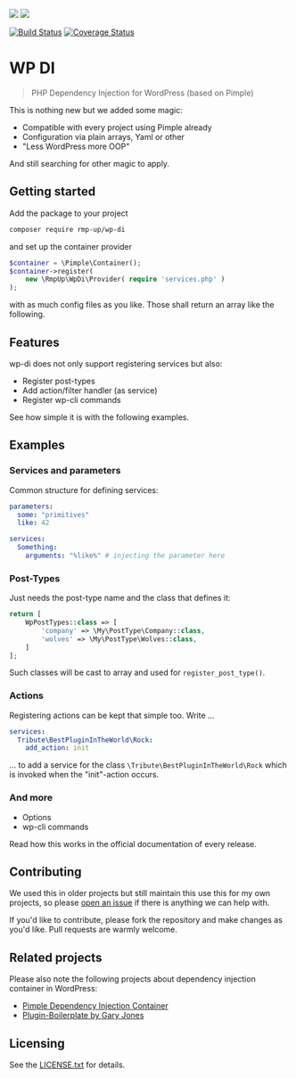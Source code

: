 ![](https://img.shields.io/badge/PHP-7.0%20--%207.4-blue?style=for-the-badge&logo=php)
![](https://img.shields.io/badge/WordPress-4.8%20--%205.4-blue?style=for-the-badge&logo=wordpress)

[![Build Status](https://travis-ci.org/rmp-up/wp-di.svg?branch=master)](https://travis-ci.org/rmp-up/wp-di)
[![Coverage Status](https://coveralls.io/repos/github/rmp-up/wp-di/badge.svg?branch=master)](https://coveralls.io/github/rmp-up/wp-di?branch=master)

# WP DI

> PHP Dependency Injection for WordPress (based on Pimple)

This is nothing new but we added some magic:

* Compatible with every project using Pimple already
* Configuration via plain arrays, Yaml or other
* "Less WordPress more OOP"

And still searching for other magic to apply.


## Getting started

Add the package to your project

```bash
composer require rmp-up/wp-di
```

and set up the container provider

```php
$container = \Pimple\Container();
$container->register(
    new \RmpUp\WpDi\Provider( require 'services.php' )
);
```

with as much config files as you like.
Those shall return an array like the following.


## Features

wp-di does not only support registering services but also:

* Register post-types
* Add action/filter handler (as service)
* Register wp-cli commands

See how simple it is with the following examples.


## Examples

### Services and parameters

Common structure for defining services:

```yaml
parameters:
  some: "primitives"
  like: 42

services:
  Something:
    arguments: "%like%" # injecting the parameter here
```


### Post-Types

Just needs the post-type name and the class that defines it:

```php
return [
    WpPostTypes::class => [
        'company' => \My\PostType\Company::class,
        'wolves' => \My\PostType\Wolves::class,
    ]
];
```

Such classes will be cast to array
and used for `register_post_type()`.


### Actions

Registering actions can be kept that simple too. Write ...

```yaml
services:
  Tribute\BestPluginInTheWorld\Rock:
    add_action: init
```

... to add a service for the class `\Tribute\BestPluginInTheWorld\Rock`
which is invoked when the "init"-action occurs.


### And more

* Options
* wp-cli commands

Read how this works in the official documentation of every release.


## Contributing

We used this in older projects but still maintain this use this for my own projects,
so please [open an issue](https://github.com/rmp-up/wp-di/issues/new)
if there is anything we can help with.

If you'd like to contribute,
please fork the repository and make changes as you'd like.
Pull requests are warmly welcome.


## Related projects

Please also note the following projects
about dependency injection container in WordPress:

* [Pimple Dependency Injection Container](https://packagist.org/packages/pimple/pimple)
* [Plugin-Boilerplate by Gary Jones](https://github.com/GaryJones/plugin-boilerplate)

## Licensing

See the [LICENSE.txt](./LICENSE.txt) for details.
